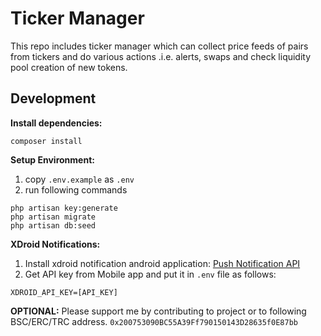 # Ticker Manager

This repo includes ticker manager which can collect price feeds of pairs from tickers and do various actions .i.e. alerts, swaps and check liquidity pool creation of new tokens.

## Development

**Install dependencies:**
```
composer install 
```

**Setup Environment:**

1. copy `.env.example` as `.env` 
2. run following commands
```
php artisan key:generate
php artisan migrate
php artisan db:seed
```

**XDroid Notifications:**

1. Install xdroid notification android application:
<a href="https://play.google.com/store/apps/details?id=net.xdroid.pn">Push Notification API</a>
2. Get API key from Mobile app and put it in `.env` file as follows: 
```
XDROID_API_KEY=[API_KEY]
```

**OPTIONAL:** Please support me by contributing to project or to following BSC/ERC/TRC address.
`0x200753090BC55A39Ff790150143D28635f0E87bb`
